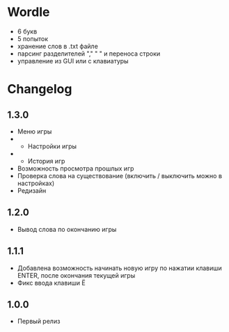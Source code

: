 # Wordle

- 6 букв
- 5 попыток
- хранение слов в .txt файле
- парсинг разделителей "," " " и переноса строки
- управление из GUI или с клавиатуры

# Changelog

## 1.3.0

- Меню игры
-
    - Настройки игры
-
    - История игр
- Возможность просмотра прошлых игр
- Проверка слова на существование (включить / выключить можно в настройках)
- Редизайн

## 1.2.0

- Вывод слова по окончанию игры

## 1.1.1

- Добавлена возможность начинать новую игру по нажатии клавиши ENTER, после окончания текущей игры
- Фикс ввода клавиши Ё

## 1.0.0

- Первый релиз
